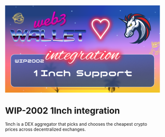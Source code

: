 [_metadata_:at_account]:- "@1inch"
![image](../v3/images/2002.png)

# WIP-2002 1Inch integration

1inch is a DEX aggregator that picks and chooses the cheapest crypto prices across decentralized exchanges.



